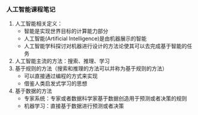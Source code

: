 ### 人工智能课程笔记

1. 人工智能相关定义：
    - 智能是实现世界目标的计算能力部分
    - 人工智能(Artificial Intelligence)是由机器展示的智能
    - 人工智能学科探讨对机器进行设计的方法论使其可以去完成基于智能的任务
2. 人工智能主流的方法：搜索、推理、学习
3. 基于规则的方法（搜索和推理的方法可以并称为基于规则的方法）
    - 可以直接通过编程的方式来实现
    - 借鉴人类启发式学习的思想
4. 基于数据的方法
    - 专家系统：专家或者数据科学家基于数据创造用于预测或者决策的规则
    - 机器学习：直接基于数据进行预测或者决策